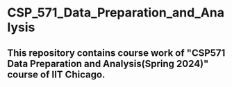 # CSP_571_Data_Preparation_and_Analysis

## This repository contains course work of "CSP571 Data Preparation and Analysis(Spring 2024)" course of IIT Chicago.